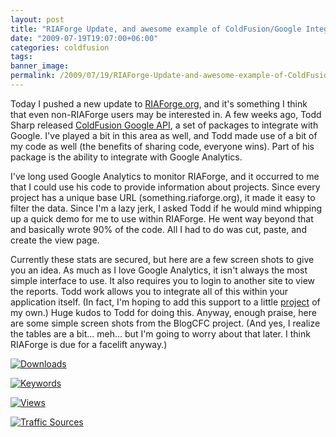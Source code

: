 ```yaml
---
layout: post
title: "RIAForge Update, and awesome example of ColdFusion/Google Integration"
date: "2009-07-19T19:07:00+06:00"
categories: coldfusion 
tags: 
banner_image: 
permalink: /2009/07/19/RIAForge-Update-and-awesome-example-of-ColdFusionGoogle-Integration
---
```


Today I pushed a new update to <a href="http://www.riaforge.org">RIAForge.org</a>, and it's something I think that even non-RIAForge users may be interested in. A few weeks ago, Todd Sharp released <a href="http://cfgoogle.riaforge.org/">ColdFusion Google API</a>, a set of packages to integrate with Google. I've played a bit in this area as well, and Todd made use of a bit of my code as well (the benefits of sharing code, everyone wins). Part of his package is the ability to integrate with Google Analytics.

I've long used Google Analytics to monitor RIAForge, and it occurred to me that I could use his code to provide information about projects. Since every project has a unique base URL (something.riaforge.org), it made it easy to filter the data. Since I'm a lazy jerk, I asked Todd if he would mind whipping up a quick demo for me to use within RIAForge. He went way beyond that and basically wrote 90% of the code. All I had to do was cut, paste, and create the view page. 

Currently these stats are secured, but here are a few screen shots to give you an idea. As much as I love Google Analytics, it isn't always the most simple interface to use. It also requires you to login to another site to view the reports. Todd work allows you to integrate all of this within your application itself. (In fact, I'm hoping to add this support to a little <a href="http://www.blogcfc.com">project</a> of my own.) Huge kudos to Todd for doing this. Anyway, enough praise, here are some simple screen shots from the BlogCFC project. (And yes, I realize the tables are a bit... meh... but I'm going to worry about that later. I think RIAForge is due for a facelift anyway.)



<a href="http://www.raymondcamden.com/images/ga1.png" title="Downloads" class="thickbox" rel="gallery-gass"><img src="https://static.raymondcamden.com/images/cfjedi/ga1_small.png" alt="Downloads" /></a> 


<a href="http://www.coldfusionjedi.com/images/ga2.png" title="Keywords" class="thickbox" rel="gallery-gass"><img src="https://static.raymondcamden.com/images/cfjedi/ga2_small.png" alt="Keywords" /></a> 

<a href="http://www.coldfusionjedi.com/images/ga3.png" title="Views" class="thickbox" rel="gallery-gass"><img src="https://static.raymondcamden.com/images/cfjedi/ga3_small.png" alt="Views" /></a> 

<a href="http://www.coldfusionjedi.com/images/ga4.png" title="Traffic Sources" class="thickbox" rel="gallery-gass"><img src="https://static.raymondcamden.com/images/cfjedi/ga4_small.png" alt="Traffic Sources" /></a>